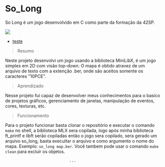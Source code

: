 # So_Long
So Long é um jogo desenvolvido em C como parte da formação da 42SP.

<img src="http://img.shields.io/static/v1?label=STATUS&message=100/100&color=GREEN&style=for-the-badge"/>

* [teste](#funcionamento)

> Resumo

Neste projeto desenvolvi um jogo usando a biblioteca MiniLibX, é um jogo simples em 2D com visão top-down. O mapa é obtido atravez de um arquivo de texto com a extenção .ber, onde são aceitos somente os caracteres "10PCE".

> Aprendizado

Nesse projeto fui capaz de desenvolver meus conhecimentos para o basico de projetos gráficos, gerenciamento de janelas, manipulação de eventos, cores, texturas, etc.

> Funcionamento

Para o projeto funcionar basta clonar o repositório e executar o comando ```make``` no shell, a biblioteca MLX sera copilada, logo após minha biblioteca ft_printf e libft serão copiladas então o jogo sera copilado, sera gerado um arquivo so_long, basta execultar o arquivo e como argumento o nome do mapa. Exemplo: ```so_long map.ber```. Você tambem pode usar o comando ```make clean``` para excluir os objetos.

                                 ...
